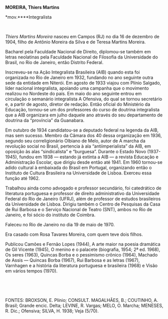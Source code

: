 **MOREIRA, Thiers Martins**

\*mov.****Integralista

 

*Thiers Martins Moreira* nasceu em Campos (RJ) no dia 16 de dezembro de
1904, filho de Antônio Moreira da Silva e de Teresa Martins Moreira.

Bacharel pela Faculdade Nacional de Direito, diplomou-se também em
letras neolatinas pela Faculdade Nacional de Filosofia da Universidade
do Brasil, no Rio de Janeiro, então Distrito Federal.

Inscreveu-se na Ação Integralista Brasileira (AIB) quando esta foi
organizada no Rio de Janeiro em 1932, fundando no ano seguinte outra
sede da entidade em Niterói. Em agosto de 1933 viajou com Plínio
Salgado, líder nacional integralista, apoiando uma campanha que o
movimento realizou no Nordeste do país. Em maio do ano seguinte entrou
em circulação o semanário integralista A Ofensiva, do qual se tornou
secretário e, a partir de agosto, diretor de redação. Então oficial do
Ministério da Educação, tornou-se um dos professores do curso de
doutrina integralista que a AIB organizara em julho daquele ano através
do seu departamento de doutrina da “província” da Guanabara.

Em outubro de 1934 candidatou-se a deputado federal na legenda da AIB,
mas sem sucesso. Membro da Câmara dos 40 dessa organização em 1936,
segundo seu correligionário Olbiano de Melo, autor de A marcha da
revolução social no Brasil, pertencia à ala “antiimperialista” da AIB,
em oposição às alas “sindicalista” e “burguesa”. Durante o Estado Novo
(1937-1945), fundou em 1938 — estando já extinta a AIB — a revista
Educação e Administração Escolar, que dirigiu desde então até 1941. Em
1960 tornou-se adido cultural à embaixada do Brasil em Portugal,
organizando então o Instituto de Cultura Brasileira na Universidade de
Lisboa. Exerceu essa função até 1962.

Trabalhou ainda como advogado e professor secundário, foi catedrático de
literatura portuguesa e professor de direito administrativo da
Universidade Federal do Rio de Janeiro (UFRJ), além de professor de
estudos brasileiros da Universidade de Lisboa. Dirigiu também o Centro
de Pesquisas da Casa de Rui Barbosa e o Serviço Nacional de Teatro
(SNT), ambos no Rio de Janeiro, e foi sócio do instituto de Coimbra.

Faleceu no Rio de Janeiro no dia 19 de maio de 1970.

Era casado com Rosa Tavares Moreira, com quem teve dois filhos.

Publicou Camões e Fernão Lopes (1944), A arte maior na poesia dramática
de Gil Vicente (1945), O menino e o palacete (biografia, 1954; 2ª ed.
1968), Os seres (1963), Quincas Borba e o pessimismo crônico (1964),
Machado de Assis — Quincas Borba (1967), Rui Barbosa e as letras (1967),
Varnhagen e a história da literatura portuguesa e brasileira (1968) e
Visão em vários tempos (1970).

 

 

FONTES: BROXSON, E. Plínio; CONSULT. MAGALHÃES, B.; COUTINHO, A. Brasil;
Grande encic. Delta; LEVINE, R. Vargas; MELO, O. Marcha; MENESES, R.
Dic.; Ofensiva; SILVA, H. 1938; Veja (5/70).

 
